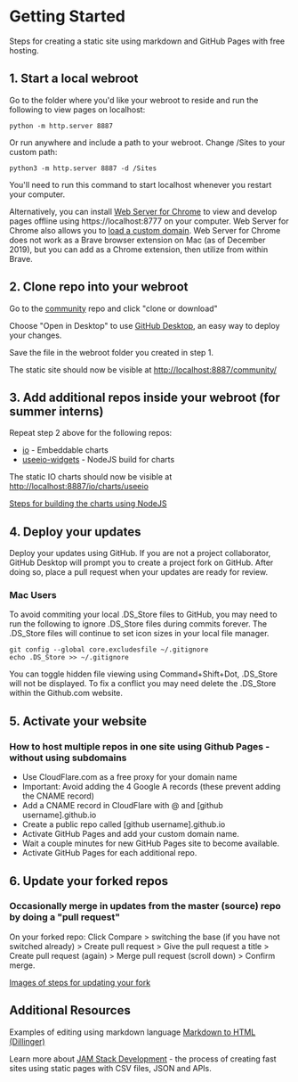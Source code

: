 # Getting Started

Steps for creating a static site using markdown and GitHub Pages with free hosting.  

## 1. Start a local webroot  

Go to the folder where you'd like your webroot to reside and run the following to view pages on localhost:

	python -m http.server 8887

 Or run anywhere and include a path to your webroot. Change /Sites to your custom path:

 	python3 -m http.server 8887 -d /Sites

You'll need to run this command to start localhost whenever you restart your computer.

 Alternatively, you can install [Web Server for Chrome](https://chrome.google.com/webstore/detail/web-server-for-chrome/ofhbbkphhbklhfoeikjpcbhemlocgigb?hl=en) to view and develop pages offline using https://localhost:8777 on your computer. Web Server for Chrome also allows you to [load a custom domain](https://medium.com/@jmatix/using-chrome-as-a-local-web-server-af04baffd581). Web Server for Chrome does not work as a Brave browser extension on Mac (as of December 2019), but you can add as a Chrome extension, then utilize from within Brave.

## 2. Clone repo into your webroot 

Go to the <a href='https://github.com/modelearth/community'>community</a> repo and click "clone or download"

Choose "Open in Desktop" to use <a href="https://desktop.github.com/">GitHub Desktop</a>, an easy way to deploy your changes.  

Save the file in the webroot folder you created in step 1.  

The static site should now be visible at [http://localhost:8887/community/](http://localhost:8887/community/)

<!--
Clone the repo if you are already a collaborator. Otherwise, fork the repo to submit changes.  
-->

## 3. Add additional repos inside your webroot (for summer interns) 

Repeat step 2 above for the following repos:  


- <a href='https://github.com/modelearth/io'>io</a> - Embeddable charts
- <a href='https://github.com/modelearth/useeio-widgets'>useeio-widgets</a> - NodeJS build for charts  


The static IO charts should now be visible at [http://localhost:8887/io/charts/useeio](../../../io/charts/useeio)  

[Steps for building the charts using NodeJS](../../../io/charts/)

## 4. Deploy your updates

Deploy your updates using GitHub. If you are not a project collaborator, GitHub Desktop will prompt you to create a project fork on GitHub. After doing so, place a pull request when your updates are ready for review.  

<!--
- <a href='https://github.com/modelearth/io'>io</a> - overview
- <a href='https://github.com/georgiadata/smartdata'>smartdata</a> - data

A 404 error will occur for the private smartdata folder if you are not a collaborator. 
-->

<!--
## 4. Update markdown pages

Add notes and links in the README.md files which are pulled into index.html pages.  

- [Bioeconomy Planner - BEA](../../bea)  
- [Industry Impact](../../industries)  
- [Localization - Places](../../places)  
-->

<!--
## 5. Update dataset layouts

Use a Google Sheet or CSV file to [prototype a list or chart](../dataset) and update [EEIO Widgets](https://modelearth.github.io/io/charts/) that load from JSON files generated by the USEEIO API.  
-->

<!--
1. [Set up crowdsourced editing](../../../crowdsource/editor) of data for lists and maps.

1. Copy the "starter" folder inside community and give it the name of your community or module.
-->


### Mac Users
To avoid commiting your local .DS\_Store files to GitHub, you may need to run the following to ignore .DS\_Store files during commits forever. The .DS\_Store files will continue to set icon sizes in your local file manager.   
 
<!-- Avoid .DS_Store file creation over network connections (article from 2011, confirm this still occurs)
	https://support.apple.com/en-us/HT1629 -->
	git config --global core.excludesfile ~/.gitignore  
	echo .DS_Store >> ~/.gitignore

You can toggle hidden file viewing using Command+Shift+Dot, .DS_Store will not be displayed. 
To fix a conflict you may need delete the .DS_Store within the Github.com website.  


## 5. Activate your website

### How to host multiple repos in one site using Github Pages - without using subdomains

- Use CloudFlare.com as a free proxy for your domain name
- Important: Avoid adding the 4 Google A records (these prevent adding the CNAME record)
- Add a CNAME record in CloudFlare with @ and [github username].github.io
- Create a public repo called [github username].github.io
- Activate GitHub Pages and add your custom domain name.
- Wait a couple minutes for new GitHub Pages site to become available.
- Activate GitHub Pages for each additional repo.
<!-- note, when setting up the prior neighborhood folder was renamed to [github username].github.io -->


## 6. Update your forked repos

### Occasionally merge in updates from the master (source) repo by doing a "pull request"

On your forked repo: Click Compare > switching the base (if you have not switched already) > Create pull request > Give the pull request a title > Create pull request (again) > Merge pull request (scroll down) > Confirm merge.  

[Images of steps for updating your fork](https://stackoverflow.com/questions/20984802/how-can-i-keep-my-fork-in-sync-without-adding-a-separate-remote/21131381#21131381)


## Additional Resources

Examples of editing using markdown language [Markdown to HTML (Dillinger)](https://dillinger.io/)  

Learn more about [JAM Stack Development](https://jamstack.org) - the process of creating fast sites using static pages with CSV files, JSON and APIs. 

<!--
Advanced: Pre-process with [Gatsby](https://www.gatsbyjs.org/) which delivers static content enfused with React. 
-->



<br>
 